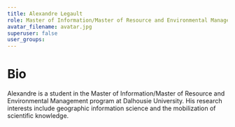 ```yaml
---
title: Alexandre Legault
role: Master of Information/Master of Resource and Environmental Management, Dalhousie University
avatar_filename: avatar.jpg
superuser: false
user_groups:
---
```


# Bio
Alexandre is a student in the Master of Information/Master of Resource and Environmental Management program at Dalhousie University. His research interests include geographic information science and the mobilization of scientific knowledge.
